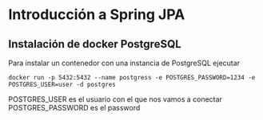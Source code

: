 # Introducción a Spring JPA

## Instalación de docker PostgreSQL

Para instalar un contenedor con una instancia de PostgreSQL ejecutar
```
docker run -p 5432:5432 --name postgress -e POSTGRES_PASSWORD=1234 -e POSTGRES_USER=user -d postgres
```
POSTGRES_USER es el usuario con el que nos vamos a conectar
POSTGRES_PASSWORD es el password